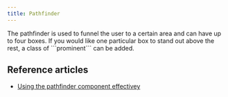 ```yaml
---
title: Pathfinder
---
```

<div class="jumpnav"></div>
The pathfinder is used to funnel the user to a certain area and can have up to four boxes. If you would like one particular box to stand out above the rest, a class of ```prominent``` can be added.



## Reference articles

* [Using the pathfinder component effectivey](/articles/using-the-pathfinder-component-effectively)
